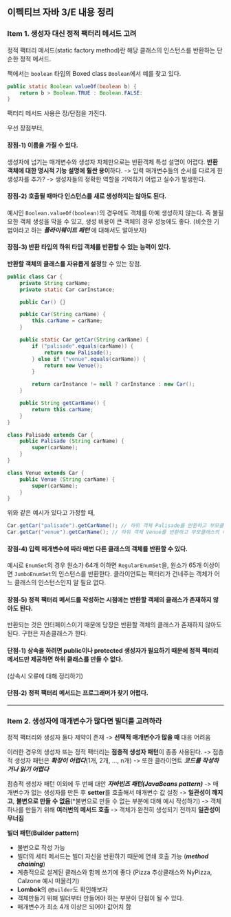 ## 이펙티브 자바 3/E 내용 정리

### Item 1. 생성자 대신 정적 팩터리 메서드 고려

정적 팩터리 메서드(static factory method)란 해당 클래스의 인스턴스를 반환하는 단순한 정적 메서드.

책에서는 `boolean` 타입의 Boxed class `Boolean`에서 예를 찾고 있다.

```java
public static Boolean valueOf(boolean b) {
    return b > Boolean.TRUE : Boolean.FALSE:
}
```

팩터리 메서드 사용은 장/단점을 가진다.

우선 장점부터,

#### 장점-1) 이름을 가질 수 있다.
생성자에 넘기는 매개변수와 생성자 자체만으로는 반환객체 특성 설명이 어렵다. **반환 객체에 대한 명시적 기능 설명에 훨싼 용이**하다.
-> 입력 매개변수들의 순서를 다르게 한 생성자를 추가? -> 생성자들의 정확한 역할을 기억하기 어렵고 실수가 발생한다.

#### 장점-2) 호출될 때마다 인스턴스를 새로 생성하지는 않아도 된다.
예시인 `Boolean.valueOf(boolean)`의 경우에도 객체를 아예 생성하지 않는다.
즉 불필요한 객체 생성을 막을 수 있고, 생성 비용이 큰 객체의 경우 성능에도 좋다.
(비슷한 기법이라고 하는 ***플라이웨이트 패턴*** 에 대해서도 알아보자)

#### 장점-3) 반환 타입의 하위 타입 객체를 반환할 수 있는 능력이 있다.
**반환할 객체의 클래스를 자유롭게 설정**할 수 있는 장점.

```java
public class Car {
    private String carName;
    private static Car carInstance;

    public Car() {}

    public Car(String carName) {
        this.carName = carName;
    }

    public static Car getCar(String carName) {
        if ("palisade".equals(carName)) {
            return new Palisade();
        } else if ("venue".equals(carName)) {
            return new Venue();
        }

        return carInstance != null ? carInstance : new Car();
    }

    public String getCarName() {
        return this.carName;
    }
}

class Palisade extends Car {
    public Palisade (String carName) {
        super(carName);
    }
}

class Venue extends Car {
    public Venue (String carName) {
        super(carName);
    }
}
```

위와 같은 예시가 있다고 가정할 때,

```java
Car.getCar("palisade").getCarName(); // 하위 객체 Palisade를 반환하고 부모클래스의 메서드 수행
Car.getCar("venue").getCarName(); // 하위 객체 Venue를 반환하고 부모클래스의 메서드 수행
```

#### 장점-4) 입력 매개변수에 따라 매번 다른 클래스의 객체를 반환할 수 있다.
예시로 `EnumSet`의 경우 원소가 64개 이하면 `RegularEnumSet`을, 원소가 65개 이상이면 `JumboEnumSet`의 인스턴스를 반환한다.
클라이언트는 팩터리가 건네주는 객체가 어느 클래스의 인스턴스인지 알 필요 없다.

#### 장점-5) 정적 팩터리 메서드를 작성하는 시점에는 반환할 객체의 클래스가 존재하지 않아도 된다.
반환되는 것은 인터페이스이기 때문에 당장은 반환할 객체의 클래스가 존재하지 않아도 된다. 구현은 자손클래스가 한다.

#### 단점-1) 상속을 하려면 public이나 protected 생성자가 필요하기 때문에 정적 팩터리 메서드만 제공하면 하위 클래스를 만들 수 없다.
(상속시 오류에 대해 정리하기)

#### 단점-2) 정적 팩터리 메서드는 프로그래머가 찾기 어렵다.

___


### Item 2. 생성자에 매개변수가 많다면 빌더를 고려하라

정적 팩터리와 생성자 둘다 제약이 존재 -> **선택적 매개변수가 많을 때** 대응 어려움

이러한 경우의 생성자 또는 정적 팩터리는 **점층적 생성자 패턴**이 종종 사용된다.
-> 점층적 생성자 패턴은 ***확장이 어렵다***(1개, 2개, ..., n개)
-> 또한 클라이언트 ***코드를 작성하거나 읽기 어렵다***

점층적 생성자 패턴 이외에 두 번째 대안 ***자바빈즈 패턴(JavaBeans pattern)***
-> 매개변수가 없는 생성자를 만든 후 **setter**를 호출해서 매개변수 값 설정
-> **일관성이 깨지고**, **불변으로 만들 수 없음**(*불변으로 만들 수 없는 부분에 대해 예시 작성하기)
-> 객체 하나를 만들기 위해 **여러번의 메서드 호출**
-> 객체가 완전히 생성되기 전까지 **일관성이 무너짐**

**빌더 패턴(Builder pattern)**
- 불변으로 작성 가능
- 빌더의 세터 메서드는 빌더 자신을 반환하기 때문에 연쇄 호출 가능 (***method chaining***)
- 계층적으로 설계된 클래스와 함께 쓰기에 좋다 (Pizza 추상클래스와 NyPizza, Calzone 예시 떠올리기)
- **Lombok**의 `@Builder`도 확인해보자
- 객체만들기 위해 빌더부터 만들어야 하는 부분이 단점이 될 수 있다.
- 매개변수가 최소 4개 이상은 되어야 값어치 함